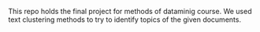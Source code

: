 This repo holds the final project for methods of dataminig course. We used text clustering methods to try to identify topics of the given documents.
